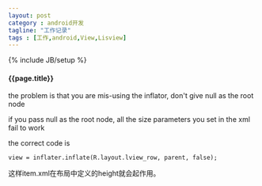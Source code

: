 ```yaml
---
layout: post
category : android开发
tagline: "工作记录"
tags : [工作,android,View,Lisview]
---
```

{% include JB/setup %}

<h4>{{page.title}}</h4>

the problem is that you are mis-using the inflator, don't give null as the root node

if you pass null as the root node, all the size parameters you set in the xml fail to work

the correct code is

	view = inflater.inflate(R.layout.lview_row, parent, false);

这样item.xml在布局中定义的height就会起作用。

